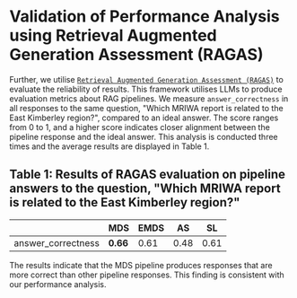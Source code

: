 # Validation of Performance Analysis using Retrieval Augmented Generation Assessment (RAGAS)

Further, we utilise [`Retrieval Augmented Generation Assessment (RAGAS)`](https://github.com/explodinggradients/ragas) to evaluate the reliability of results. This framework utilises LLMs to produce evaluation metrics about RAG pipelines. We measure `answer_correctness` in all responses to the same question, "Which MRIWA report is related to the East Kimberley region?", compared to an ideal answer. The score ranges from 0 to 1, and a higher score indicates closer alignment between the pipeline response and the ideal answer. This analysis is conducted three times and the average results are displayed in Table 1.

## Table 1: Results of RAGAS evaluation on pipeline answers to the question, "Which MRIWA report is related to the East Kimberley region?"

|                   | MDS | EMDS | AS | SL |
|-------------------|--------|--------|--------|--------|
| answer_correctness | **0.66** | 0.61   | 0.48   | 0.61   |

The results indicate that the MDS pipeline produces responses that are more correct than other pipeline responses. This finding is consistent with our performance analysis.



